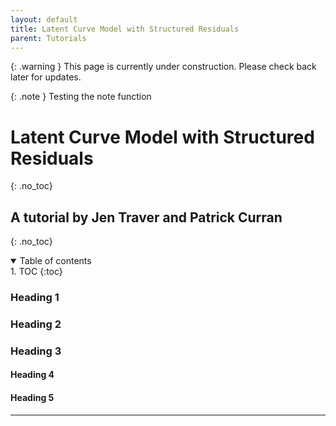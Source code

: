 ```yaml
---
layout: default
title: Latent Curve Model with Structured Residuals
parent: Tutorials
---
```


{: .warning }
This page is currently under construction. Please check back later for updates.


{: .note }
Testing the note function

# Latent Curve Model with Structured Residuals
{: .no_toc}
## A tutorial by Jen Traver and Patrick Curran
{: .no_toc}
<details open markdown = "block">
 <summary> Table of contents 
 </summary>
1. TOC
 {:toc}
</details>

### Heading 1

### Heading 2

### Heading 3
#### Heading 4
#### Heading 5
---
